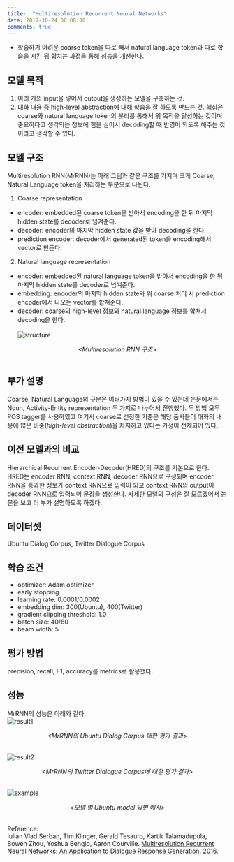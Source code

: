 ```yaml
---
title:  "Multiresolution Recurrent Neural Networks"
date: 2017-10-24 00:00:00
comments: true
---
```


- 학습하기 어려운 coarse token을 따로 빼서 natural language token과 따로 학습을 시킨 뒤 합치는 과정을 통해 성능을 개선한다.

## 모델 목적
1. 여러 개의 input을 넣어서 output을 생성하는 모델을 구축하는 것.
2. 대화 내용 중 high-level abstraction에 대해 학습을 잘 하도록 만드는 것.
핵심은 coarse와 natural language token의 분리를 통해서 위 목적을 달성하는 것이며 중요하다고 생각되는 정보에 힘을 실어서
decoding할 때 반영이 되도록 해주는 것이라고 생각할 수 있다.   

## 모델 구조
Multiresolution RNN(MrRNN)는 아래 그림과 같은 구조를 가지며 크게 Coarse, Natural Language token을 처리하는 부분으로 나뉜다. <br>

1) Coarse representation <br>
- encoder: embedded된 coarse token을 받아서 encoding을 한 뒤 마지막 hidden state를 decoder로 넘겨준다.
- decoder: encoder의 마지막 hidden state 값을 받아 decoding을 한다.
- prediction encoder: decoder에서 generated된 token을 encoding해서 vector로 만든다. <br>

2) Natural language representation <br>
- encoder: embedded된 natural language token을 받아서 encoding을 한 뒤 마지막 hidden state를 decoder로 넘겨준다.
- embedding: encoder의 마지막 hidden state와 위 coarse 처리 시 prediction encoder에서 나오는 vector를 합쳐준다.
- decoder: coarse의 high-level 정보와 natural language 정보를 합쳐서 decoding을 한다. <br><br>
![structure](https://whikwon.github.io/images/NLP_multiresolution_structure.png) <br>
<center> <i> &lt;Multiresolution RNN 구조&gt;</i> </center> <br>

## 부가 설명
Coarse, Natural Language의 구분은 여러가지 방법이 있을 수 있는데 논문에서는 Noun, Activity-Entity representation 두 가지로
나누어서 진행했다. 두 방법 모두 POS tagger를 사용하였고 여기서 coarse로 선정한 기준은 해당 품사들이 대화의 내용에 많은 비중(*high-level abstraction*)을
차지하고 있다는 가정이 전제되어 있다.

## 이전 모델과의 비교
Hierarchical Recurrent Encoder-Decoder(HRED)의 구조를 기본으로 한다. HRED는 encoder RNN, context RNN, decoder RNN으로 구성되며
encoder RNN을 통과한 정보가 context RNN으로 입력이 되고 context RNN의 output이 decoder RNN으로 입력되어 문장을 생성한다.
자세한 모델의 구성은 잘 모르겠어서 논문을 보고 더 부가 설명하도록 하겠다.

## 데이터셋
Ubuntu Dialog Corpus, Twitter Dialogue Corpus

## 학습 조건
- optimizer: Adam optimizer
- early stopping
- learning rate: 0.0001/0.0002
- embedding dim: 300(Ubuntu), 400(Twitter)
- gradient clipping threshold: 1.0
- batch size: 40/80
- beam width: 5

## 평가 방법
precision, recall, F1, accuracy를 metrics로 활용했다.

## 성능
MrRNN의 성능은 아래와 같다. <br>
![result1](https://whikwon.github.io/images/NLP_multiresolution_result.png) <br>
<center> <i> &lt;MrRNN의 Ubuntu Dialog Corpus 대한 평가 결과&gt;</i> </center> <br>

![result2](https://whikwon.github.io/images/NLP_multiresolution_result2.png) <br>
<center> <i> &lt;MrRNN의 Twitter Dialogue Corpus에 대한 평가 결과&gt;</i> </center> <br>

![example](https://whikwon.github.io/images/NLP_multiresolution_example.png) <br>
<center> <i> &lt;모델 별 Ubuntu model 답변 예시&gt;</i> </center> <br>

Reference: <br>
Iulian Vlad Serban, Tim Klinger, Gerald Tesauro, Kartik Talamadupula, Bowen Zhou, Yoshua Bengio, Aaron Courville. [Multiresolution Recurrent Neural Networks: An Application to Dialogue Response Generation](https://arxiv.org/pdf/1606.00776.pdf). 2016.
